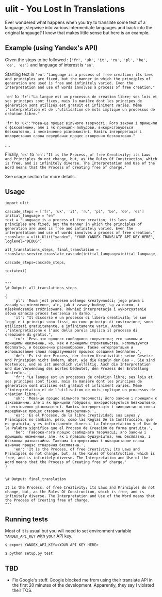 # ulit - You Lost In Translations


Ever wondered what happens when you try to translate some text of a language, stepwise into various intermediate langauges and back into the original langauge? I know that makes little sense but here is an example.

## Example (using Yandex's API)

Given the steps to be followed : `['fr', 'uk', 'it', 'ru', 'pl', 'be', 'de', 'es']` and language of interest is `'en'`.

Starting text in `'en'`: `"Language is a process of free creation; its laws and principles are fixed, but the manner in which the principles of generation are used is free and infinitely varied. Even the interpretation and use of words involves a process of free creation."`

`'en'` to `'fr'`: `"La langue est un processus de création libre; ses lois et ses principes sont fixes, mais la manière dont les principes de génération sont utilisés est gratuit et infiniment variés. Même l'interprétation et de l'utilisation de mots implique un processus de création libre."`

`'fr'` to `'uk'`: `"Мова-це процес вільного творчості; його закони і принципи є фіксованими, але і як принципи побудови, використовуються безкоштовно, і нескінченно різноманітні. Навіть інтерпретація і використання слова передбачає процес створення безкоштовно."`

....

Finally, `'es'` to `'en'`: `"It is the Process, of free Creativity; its Laws and Principles do not change, but, as the Rules Of Construction, which is free, and is infinitely diverse. The Interpretation and Use of the Word means that the Process of Creating free of charge."`

See usage section for more details.


## Usage

```
import ulit

cascade_steps = ['fr', 'uk', 'it', 'ru', 'pl', 'be', 'de', 'es']
initial_language = "en"
text = "Language is a process of free creation; its laws and principles are fixed, but the manner in which the principles of generation are used is free and infinitely varied. Even the interpretation and use of words involves a process of free creation."
translate = ulit.Ulit("yandex", "YOUR YANDEX TRANSLATE API KEY HERE", loglevel="DEBUG")

all_translations_steps, final_translation = translate.service.translate_cascade(initial_language=initial_language,
											                                     cascade_steps=cascade_steps,
    										                                     text=text)
    										                                     

"""
\# Output: all_translations_steps

{
    'pl': 'Mowa jest procesem wolnego kreatywności; jego prawa i zasady są niezmienne, ale, jak i zasady budowy, są za darmo, i nieskończenie zróżnicowana. Również interpretacja i wykorzystanie słowa oznacza proces tworzenia za darmo.',
    'it': "Il discorso è un processo di libera creatività; le sue leggi e i principi sono fissi, ma come principi di costruzione, sono utilizzati gratuitamente, e infinitamente vario. Anche l'interpretazione e l'uso della parola implica il processo di creazione di gratis.",
    'ru': 'Речь-это процесс свободного творчества; его законы и принципы неизменны, но, как и принципы строительства, используются бесплатно, и бесконечно разнообразен. Также интерпретация и использование слова подразумевает процесс создания бесплатно.',
    'de': 'Es ist der Prozess, der freien Kreativität; seine Gesetze und Prinzipien nicht ändern, aber, wie die Regeln der Bau -, Sie sind kostenlos, und es ist unendlich vielfältig. Auch die Interpretation und die Verwendung des Wortes bedeutet, den Prozess der Erstellung kostenlos.',
    'fr': "La langue est un processus de création libre; ses lois et ses principes sont fixes, mais la manière dont les principes de génération sont utilisés est gratuit et infiniment variés. Même l'interprétation et de l'utilisation de mots implique un processus de création libre.",
    'uk': 'Мова-це процес вільного творчості; його закони і принципи є фіксованими, але і як принципи побудови, використовуються безкоштовно, і нескінченно різноманітні. Навіть інтерпретація і використання слова передбачає процес створення безкоштовно.',
    'es': 'Es el Proceso, de la libre Creatividad; sus Leyes y Principios no cambian, pero, como las Reglas De la Construcción, que es gratuita, y es infinitamente diversa. La Interpretación y el Uso de la Palabra significa que el Proceso de Creación de forma gratuita.',
    'be': 'Гаворка-гэта працэс свабоднага творчасці; яго законы і прынцыпы нязменныя, але, як і правілы будаўніцтва, яны бясплатна, і бясконца разнастайны. Таксама інтэрпрэтацыя і выкарыстанне слова азначае працэс стварэння бясплатна.',
    'en': 'It is the Process, of free Creativity; its Laws and Principles do not change, but, as the Rules Of Construction, which is free, and is infinitely diverse. The Interpretation and Use of the Word means that the Process of Creating free of charge.'
}


\# Output: final_translation

It is the Process, of free Creativity; its Laws and Principles do not change, but, as the Rules Of Construction, which is free, and is infinitely diverse. The Interpretation and Use of the Word means that the Process of Creating free of charge.
"""	                                            

```

## Running tests

Most of it is usual but you will need to set environment variable `YANDEX_API_KEY` with your API key.

```
$ export YANDEX_API_KEY=<YOUR API KEY HERE>

$ python setup.py test

```


## TBD

* Fix Google's stuff. Google blocked me from using their translate API in the first 20 minutes of the development. Apparently, they say I violated their TOS.